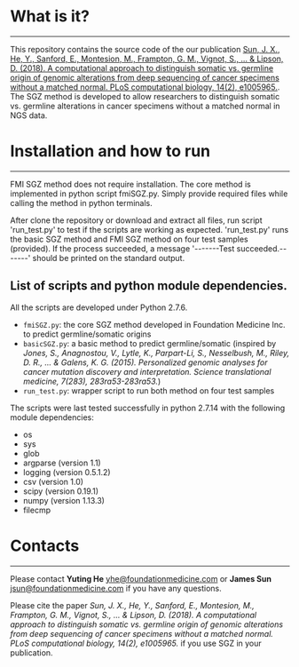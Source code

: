 
#   What is it?
-----------------------
This repository contains the source code of the our publication [Sun, J. X., He, Y., Sanford, E., Montesion, M., Frampton, G. M., Vignot, S., ... & Lipson, D. (2018). A computational approach to distinguish somatic vs. germline origin of genomic alterations from deep sequencing of cancer specimens without a matched normal. PLoS computational biology, 14(2), e1005965.](http://journals.plos.org/ploscompbiol/article?id=10.1371/journal.pcbi.1005965). The SGZ method is developed to allow researchers to distinguish somatic vs. germline alterations in cancer specimens without a matched normal in NGS data. 
  

#   Installation and how to run
  ------------------------
  FMI SGZ method does not require installation. The core method is implemented in python script fmiSGZ.py. Simply provide required files while calling the method in python terminals.
  
  After clone the repository or download and extract all files, run script 'run_test.py' to test if the scripts are working as expected. 'run_test.py' runs the basic SGZ method and FMI SGZ method on four test samples (provided). If the process succeeded, a message '-------Test succeeded.-------' should be printed on the standard output.

 
  
##   List of scripts and python module dependencies.

 All the scripts are developed under Python 2.7.6.
 
* `fmiSGZ.py`: the core SGZ method developed in Foundation Medicine Inc. to predict germline/somatic origins
* `basicSGZ.py`: a basic method to predict germline/somatic (inspired by *Jones, S., Anagnostou, V., Lytle, K., Parpart-Li, S., Nesselbush, M., Riley, D. R., ... & Galens, K. G. (2015). Personalized genomic analyses for cancer mutation discovery and interpretation. Science translational medicine, 7(283), 283ra53-283ra53.*)
* `run_test.py`: wrapper script to run both method on four test samples

The scripts were last tested successfully in python 2.7.14 with the following module dependencies:

* os
* sys
* glob
* argparse (version 1.1)
* logging (version 0.5.1.2)
* csv (version 1.0)
* scipy (version 0.19.1)
* numpy (version 1.13.3)
* filecmp


#   Contacts
  --------

  Please contact **Yuting He** <yhe@foundationmedicine.com> or **James Sun** <jsun@foundationmedicine.com> if you have any questions.
  
  Please cite the paper *Sun, J. X., He, Y., Sanford, E., Montesion, M., Frampton, G. M., Vignot, S., ... & Lipson, D. (2018). A computational approach to distinguish somatic vs. germline origin of genomic alterations from deep sequencing of cancer specimens without a matched normal. PLoS computational biology, 14(2), e1005965.* if you use SGZ in your publication.
